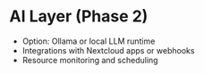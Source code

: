 # AI Layer (Phase 2)

- Option: Ollama or local LLM runtime
- Integrations with Nextcloud apps or webhooks
- Resource monitoring and scheduling
